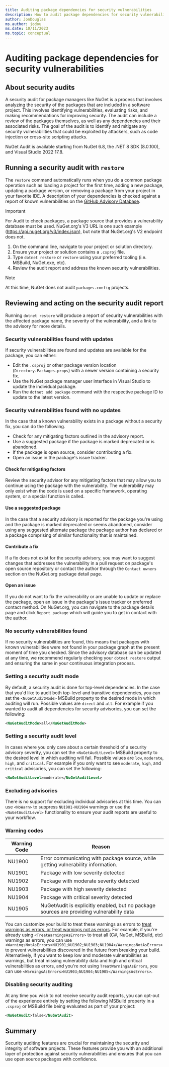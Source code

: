 ```yaml
---
title: Auditing package dependencies for security vulnerabilities
description: How to audit package dependencies for security vulnerabilities and acting on security audit reports.
author: JonDouglas
ms.author: jodou
ms.date: 10/11/2023
ms.topic: conceptual
---
```


# Auditing package dependencies for security vulnerabilities

## About security audits

A security audit for package managers like NuGet is a process that involves analyzing the security of the packages that are included in a software project.
This involves identifying vulnerabilities, evaluating risks, and making recommendations for improving security.
The audit can include a review of the packages themselves, as well as any dependencies and their associated risks.
The goal of the audit is to identify and mitigate any security vulnerabilities that could be exploited by attackers, such as code injection or cross-site scripting attacks.

NuGet Audit is available starting from NuGet 6.8, the .NET 8 SDK (8.0.100), and Visual Studio 2022 17.8.

## Running a security audit with `restore`

The `restore` command automatically runs when you do a common package operation such as loading a project for the first time, adding a new package, updating a package version, or removing a package from your project in your favorite IDE.
A description of your dependencies is checked against a report of known vulnerabilities on the [GitHub Advisory Database](https://github.com/advisories?query=type%3Areviewed+ecosystem%3Anuget).

> [!IMPORTANT]
> For Audit to check packages, a package source that provides a vulnerability database must be used.
> NuGet.org's V3 URL is one such example (https://api.nuget.org/v3/index.json), but note that NuGet.org's V2 endpoint does not.

1. On the command line, navigate to your project or solution directory.
1. Ensure your project or solution contains a `.csproj` file.
1. Type `dotnet restore` or `restore` using your preferred tooling (i.e. MSBuild, NuGet.exe, etc).
1. Review the audit report and address the known security vulnerabilities.

> [!NOTE]
> At this time, NuGet does not audit `packages.config` projects.

## Reviewing and acting on the security audit report

Running `dotnet restore` will produce a report of security vulnerabilities with the affected package name, the severity of the vulnerability, and a link to the advisory for more details.

### Security vulnerabilities found with updates

If security vulnerabilities are found and updates are available for the package, you can either:

- Edit the `.csproj` or other package version location (`Directory.Packages.props`) with a newer version containing a security fix.
- Use the NuGet package manager user interface in Visual Studio to update the individual package.
- Run the `dotnet add package` command with the respective package ID to update to the latest version.

### Security vulnerabilities found with no updates

In the case that a known vulnerability exists in a package without a security fix, you can do the following.

- Check for any mitigating factors outlined in the advisory report.
- Use a suggested package if the package is marked deprecated or is abandoned.
- If the package is open source, consider contributing a fix.
- Open an issue in the package's issue tracker.

#### Check for mitigating factors

Review the security advisor for any mitigating factors that may allow you to continue using the package with the vulnerability.
The vulnerability may only exist when the code is used on a specific framework, operating system, or a special function is called.

#### Use a suggested package

In the case that a security advisory is reported for the package you're using and the package is marked deprecated or seems abandoned, consider using any suggested alternate package the package author has declared or a package comprising of similar functionality that is maintained.

#### Contribute a fix

If a fix does not exist for the security advisory, you may want to suggest changes that addresses the vulnerability in a pull request on package's open source repository or contact the author through the `Contact owners` section on the NuGet.org package detail page.

#### Open an issue

If you do not want to fix the vulnerability or are unable to update or replace the package, open an issue in the package's issue tracker or preferred contact method.
On NuGet.org, you can navigate to the package details page and click `Report package` which will guide you to get in contact with the author.

### No security vulnerabilities found

If no security vulnerabilities are found, this means that packages with known vulnerabilities were not found in your package graph at the present moment of time you checked.
Since the advisory database can be updated at any time, we recommend regularly checking your `dotnet restore` output and ensuring the same in your continuous integration process.

### Setting a security audit mode

By default, a security audit is done for top-level dependencies.
In the case that you'd like to audit both top-level and transitive dependencies, you can set the `<NuGetAuditMode>` MSBuild property to the desired mode in which auditing will run.
Possible values are `direct` and `all`.
For example if you wanted to audit all dependencies for security advisories, you can set the following:

```xml
<NuGetAuditMode>all</NuGetAuditMode>
```

### Setting a security audit level

In cases where you only care about a certain threshold of a security advisory severity, you can set the `<NuGetAuditLevel>` MSBuild property to the desired level in which auditing will fail.
Possible values are `low`, `moderate`, `high`, and `critical`.
For example if you only want to see `moderate`, `high`, and `critical` advisories, you can set the following:

```xml
<NuGetAuditLevel>moderate</NuGetAuditLevel>
```

### Excluding advisories

There is no support for excluding individual advisories at this time.
You can use `<NoWarn>` to suppress `NU1901`-`NU1904` warnings or use the `<NuGetAuditLevel>` functionality to ensure your audit reports are useful to your workflow.

### Warning codes

| Warning Code | Reason |
|--------------|----------|
| NU1900 | Error communicating with package source, while getting vulnerability information. |
| NU1901 | Package with low severity detected |
| NU1902 | Package with moderate severity detected |
| NU1903 | Package with high severity detected |
| NU1904 | Package with critical severity detected |
| NU1905 | NuGetAudit is explicitly enabled, but no package sources are providing vulnerability data |

You can customize your build to treat these warnings as errors to [treat warnings as errors, or treat warnings not as errors](/dotnet/csharp/language-reference/compiler-options/errors-warnings#warningsaserrors-and-warningsnotaserrors).
For example, if you're already using `<TreatWarningsAsErrors>` to treat all (C#, NuGet, MSBuild, etc) warnings as errors, you can use `<WarningsNotAsErrors>NU1901;NU1902;NU1903;NU1904</WarningsNotAsErrors>` to prevent vulnerabilities discovered in the future from breaking your build.
Alternatively, if you want to keep low and moderate vulnerabilities as warnings, but treat missing vulnerability data and high and critical vulnerabilities as errors, and you're not using `TreatWarningsAsErrors`, you can use `<WarningsAsErrors>NU1903;NU1904;NU1905</WarningsAsErrors>`.

### Disabling security auditing

At any time you wish to not receive security audit reports, you can opt-out of the experience entirely by setting the following MSBuild property in a `.csproj` or MSBuild file being evaluated as part of your project:

```xml
<NuGetAudit>false</NuGetAudit>
```

## Summary

Security auditing features are crucial for maintaining the security and integrity of software projects.
These features provide you with an additional layer of protection against security vulnerabilities and ensures that you can use open source packages with confidence.
